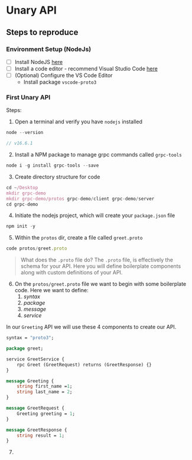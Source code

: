 # Unary API

## Steps to reproduce 

### Environment Setup (NodeJs)
- [ ] Install NodeJS [here](https://nodejs.org/en/)
- [ ] Install a code editor - recommend Visual Studio Code [here](https://code.visualstudio.com/download)
- [ ] (Optional) Configure the VS Code Editor
    + Install package `vscode-proto3`

### First Unary API 

Steps: 
1. Open a terminal and verify you have `nodejs` installed 
```javascript
node --version

// v16.6.1
```

2. Install a NPM package to manage grpc commands called `grpc-tools`
```javascript
node i -g install grpc-tools --save
```

3. Create directory structure for code
```javascript 
cd ~/Desktop
mkdir grpc-demo
mkdir grpc-demo/protos grpc-demo/client grpc-demo/server
cd grpc-demo
```

4. Initiate the nodejs project, which will create your `package.json` file
```javascript 
npm init -y
```

5. Within the `protos` dir, create a file called `greet.proto`
```javascript 
code protos/greet.proto
```

> What does the `.proto` file do? The `.proto` file, is effectively the schema for your API. Here you will define boilerplate components along with custom definitions of your API. 

6. On the `protos/greet.proto` file we want to begin with some boilerplate code. Here we want to define: 
    1. _syntax_
    2. _package_ 
    3. _message_ 
    4. _service_

In our `Greeting` API we will use these 4 components to create our API. 

```protobuf
syntax = "proto3"; 

package greet; 

service GreetService {
    rpc Greet (GreetRequest) returns (GreetResponse) {}
}

message Greeting {
    string first_name =1; 
    string last_name = 2; 
}

message GreetRequest {
    Greeting greeting = 1; 
}

message GreetResponse {
    string result = 1;
}
```

7. 
